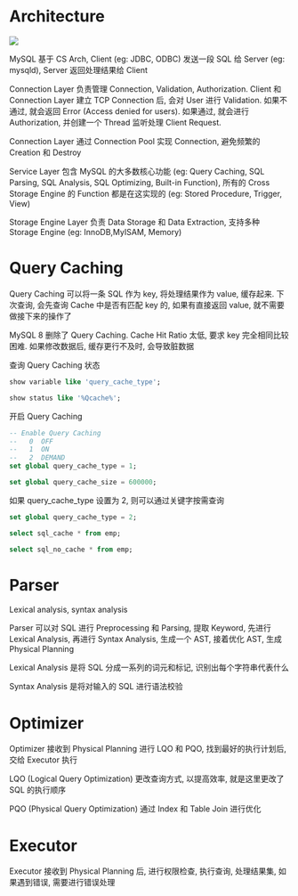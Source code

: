 # Architecture

![](https://note-sun.oss-cn-shanghai.aliyuncs.com/image/202312241726446.png)

MySQL 基于 CS Arch, Client (eg: JDBC, ODBC) 发送一段 SQL 给 Server (eg: mysqld), Server 返回处理结果给 Client

Connection Layer 负责管理 Connection, Validation, Authorization. Client 和 Connection Layer 建立 TCP Connection 后, 会对 User 进行 Validation. 如果不通过, 就会返回 Error (Access denied for users). 如果通过, 就会进行 Authorization, 并创建一个 Thread 监听处理 Client Request.

Connection Layer 通过 Connection Pool 实现 Connection, 避免频繁的 Creation 和 Destroy

Service Layer 包含 MySQL 的大多数核心功能 (eg: Query Caching, SQL Parsing, SQL Analysis, SQL Optimizing, Built-in Function), 所有的 Cross Storage Engine 的 Function 都是在这实现的 (eg: Stored Procedure, Trigger, View)

Storage Engine Layer 负责 Data Storage 和 Data Extraction, 支持多种 Storage Engine (eg: InnoDB,MyISAM, Memory)

# Query Caching

Query Caching 可以将一条 SQL 作为 key, 将处理结果作为 value, 缓存起来. 下次查询, 会先查询 Cache 中是否有匹配 key 的, 如果有直接返回 value, 就不需要做接下来的操作了

MySQL 8 删除了 Query Caching. Cache Hit Ratio 太低, 要求 key 完全相同比较困难. 如果修改数据后, 缓存更行不及时, 会导致脏数据

查询 Query Caching 状态

```sql
show variable like 'query_cache_type';

show status like '%Qcache%';
```

开启 Query Caching

```sql
-- Enable Query Caching
--   0  OFF
--   1  ON
--   2  DEMAND
set global query_cache_type = 1;

set global query_cache_size = 600000;
```

如果 query_cache_type 设置为 2, 则可以通过关键字按需查询

```sql
set global query_cache_type = 2;
```

```sql
select sql_cache * from emp;

select sql_no_cache * from emp;
```

# Parser

Lexical analysis, syntax analysis

Parser 可以对 SQL 进行 Preprocessing 和 Parsing, 提取 Keyword, 先进行 Lexical Analysis, 再进行 Syntax Analysis, 生成一个 AST, 接着优化 AST, 生成 Physical Planning

Lexical Analysis 是将 SQL 分成一系列的词元和标记, 识别出每个字符串代表什么

Syntax Analysis 是将对输入的 SQL 进行语法校验

# Optimizer

Optimizer 接收到 Physical Planning 进行 LQO 和 PQO, 找到最好的执行计划后, 交给 Executor 执行

LQO (Logical Query Optimization) 更改查询方式, 以提高效率, 就是这里更改了 SQL 的执行顺序

PQO (Physical Query Optimization) 通过 Index 和 Table Join 进行优化

# Executor

Executor 接收到 Physical Planning 后, 进行权限检查, 执行查询, 处理结果集, 如果遇到错误, 需要进行错误处理